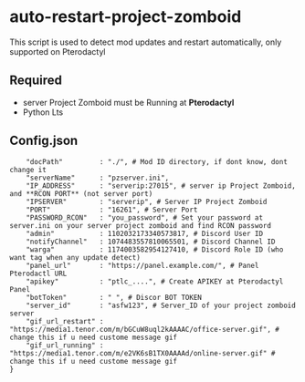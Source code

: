 # auto-restart-project-zomboid
This script is used to detect mod updates and restart automatically, only supported on Pterodactyl

## Required
- server Project Zomboid must be Running at **Pterodactyl**
- Python Lts

## Config.json
```{
    "docPath"         : "./", # Mod ID directory, if dont know, dont change it
    "serverName"      : "pzserver.ini",
    "IP_ADDRESS"      : "serverip:27015", # server ip Project Zomboid, and **RCON PORT** (not server port)
    "IPSERVER"        : "serverip", # Server IP Project Zomboid
    "PORT"            : "16261", # Server Port
    "PASSWORD_RCON"   : "you_password", # Set your password at server.ini on your server project zomboid and find RCON password
    "admin"           : 1102032173340573817, # Discord User ID
    "notifyChannel"   : 1074483557810065501, # Discord Channel ID
    "warga"           : 1174003582954127410, # Discord Role ID (who want tag when any update detect)
    "panel_url"       : "https://panel.example.com/", # Panel Pterodactl URL
    "apikey"          : "ptlc_....", # Create APIKEY at Pterodactyl Panel
    "botToken"        : " ", # Discor BOT TOKEN
    "server_id"       : "asfw123", # Server_ID of your project zomboid server 
    "gif_url_restart" : "https://media1.tenor.com/m/bGCuW8uql2kAAAAC/office-server.gif", # change this if u need custome message gif
    "gif_url_running" : "https://media1.tenor.com/m/e2VK6sB1TX0AAAAd/online-server.gif" # change this if u need custome message gif
}
```
